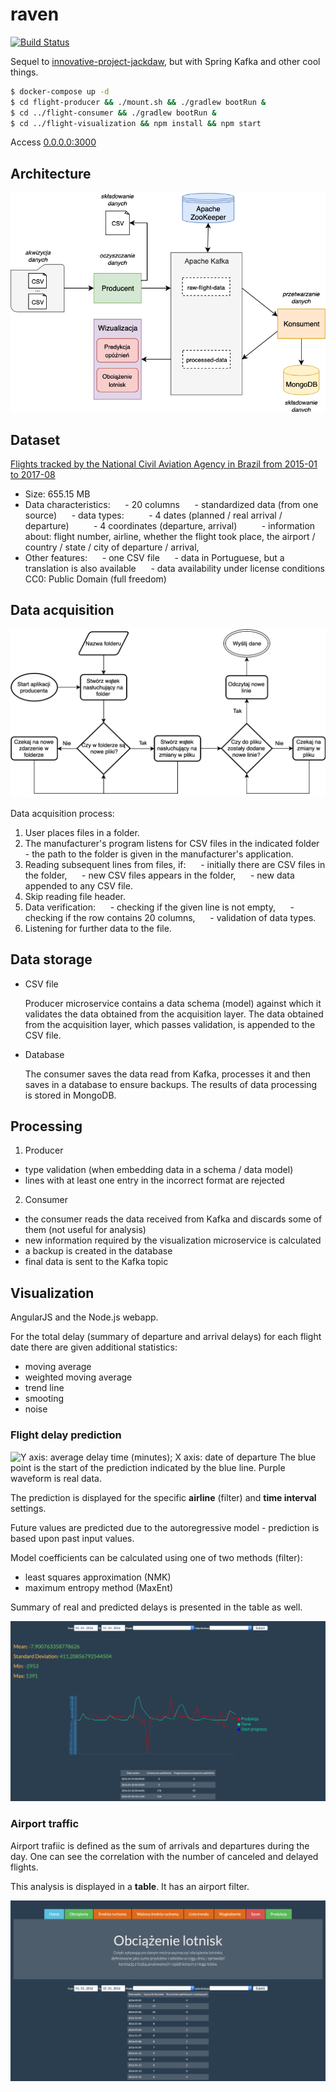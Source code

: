 # raven

[![Build Status](https://travis-ci.com/hvvka/raven.svg?token=AtJu5RATvaNahLGCYye5&branch=master)](https://travis-ci.com/hvvka/raven)

Sequel to [innovative-project-jackdaw](https://github.com/nokia-wroclaw/innovative-project-jackdaw), but with Spring Kafka and other cool things.

```bash
$ docker-compose up -d
$ cd flight-producer && ./mount.sh && ./gradlew bootRun &
$ cd ../flight-consumer && ./gradlew bootRun & 
$ cd ../flight-visualization && npm install && npm start
```

Access [0.0.0.0:3000](http://0.0.0.0:3000)

## Architecture

![Components](./img/components.png)

## Dataset

[Flights tracked by the National Civil Aviation Agency in Brazil from 2015-01 to 2017-08](https://www.kaggle.com/ramirobentes/flights-in-brazil/data)

- Size: 655.15 MB
- Data characteristics:
     - 20 columns
     - standardized data (from one source)
     - data types:
         - 4 dates (planned / real arrival / departure)
         - 4 coordinates (departure, arrival)
         - information about: flight number, airline, whether the flight took place, the airport / country / state / city of departure / arrival,
- Other features:
     - one CSV file
     - data in Portuguese, but a translation is also available
     - data availability under license conditions CC0: Public Domain (full freedom)

## Data acquisition

![Flow diagram for data acquisition](./img/acquisition_flowchart.png)

Data acquisition process:

1. User places files in a folder.
1. The manufacturer's program listens for CSV files in the indicated folder - the path to the folder is given in the manufacturer's application.
1. Reading subsequent lines from files, if:
     - initially there are CSV files in the folder,
     - new CSV files appears in the folder,
     - new data appended to any CSV file.
1. Skip reading file header.
1. Data verification:
     - checking if the given line is not empty,
     - checking if the row contains 20 columns,
     - validation of data types.
1. Listening for further data to the file.

## Data storage

- CSV file
    
    Producer microservice contains a data schema (model) against which it validates the data obtained from the acquisition layer.
    The data obtained from the acquisition layer, which passes validation, is appended to the CSV file.

- Database

    The consumer saves the data read from Kafka, processes it and then saves in a database to ensure backups. The results of data processing is stored in MongoDB.

## Processing

1. Producer

- type validation (when embedding data in a schema / data model)
- lines with at least one entry in the incorrect format are rejected

2. Consumer

- the consumer reads the data received from Kafka and discards some of them (not useful for analysis)
- new information required by the visualization microservice is calculated
- a backup is created in the database
- final data is sent to the Kafka topic

## Visualization

AngularJS and the Node.js webapp. 

For the total delay (summary of departure and arrival delays) for each flight date there are given additional statistics:

- moving average
- weighted moving average 
- trend line
- smooting
- noise

### Flight delay prediction

![Y axis: average delay time (minutes); X axis: date of departure
The blue point is the start of the prediction indicated by the blue line. Purple waveform is real data.](./img/prediction.png)

The prediction is displayed for the specific **airline** (filter)
and **time interval** settings.

Future values are predicted due to the autoregressive model - prediction is based upon past input values.

Model coefficients can be calculated using one of two methods (filter):

- least squares approximation (NMK)
- maximum entropy method (MaxEnt)

Summary of real and predicted delays is presented in the table as well.

![Forecast tab](./img/prediction_impl.png)

### Airport traffic

Airport trafiic is defined as the sum of arrivals and departures during the day. One can see the correlation with the number of canceled and delayed flights.

This analysis is displayed in a **table**. It has an airport filter.

![Traffic tab](./img/traffic.png)
